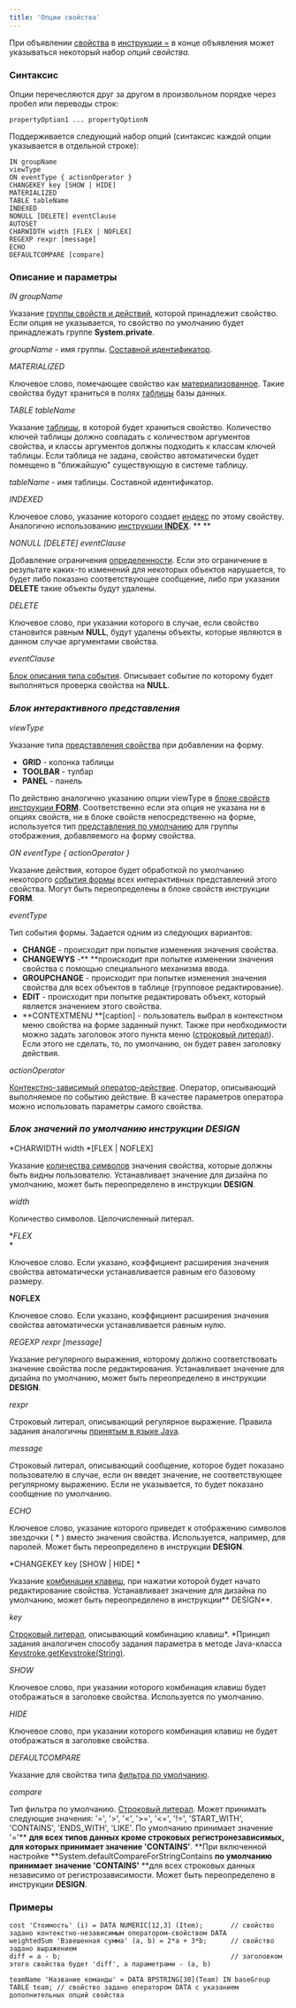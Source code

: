 ```yaml
---
title: 'Опции свойства'
---
```


При объявлении [свойства](Properties.md) в [инструкции =](Instruction_=.md) в конце объявления может указываться некоторый набор *опций свойства.* 

### Синтаксис

Опции перечесляются друг за другом в произвольном порядке через пробел или переводы строк:

    propertyOption1 ... propertyOptionN

Поддерживается следующий набор опций (синтаксис каждой опции указывается в отдельной строке):

    IN groupName
    viewType
    ON eventType { actionOperator }
    CHANGEKEY key [SHOW | HIDE]
    MATERIALIZED
    TABLE tableName
    INDEXED
    NONULL [DELETE] eventClause
    AUTOSET
    CHARWIDTH width [FLEX | NOFLEX]
    REGEXP rexpr [message] 
    ECHO
    DEFAULTCOMPARE [compare]

### Описание и параметры

*IN groupName*

Указание [группы свойств и действий](Groups_of_properties_and_actions.md), которой принадлежит свойство. Если опция не указывается, то свойство по умолчанию будет принадлежать группе **System.private**.

*groupName -* имя группы. [Составной идентификатор](IDs.md#cid-broken).

*MATERIALIZED*

Ключевое слово, помечающее свойство как [материализованное](Materializations.md). Такие свойства будут храниться в полях [таблицы](Tables.md) базы данных.

*TABLE tableName*

Указание [таблицы](Tables.md), в которой будет храниться свойство. Количество ключей таблицы должно совпадать с количеством аргументов свойства, и классы аргументов должны подходить к классам ключей таблицы. Если таблица не задана, свойство автоматически будет помещено в "ближайшую" существующую в системе таблицу.

*tableName* - имя таблицы. Составной идентификатор. 

*INDEXED*

Ключевое слово, указание которого создает [индекс](Indexes.md) по этому свойству. Аналогично использованию [инструкции **INDEX**](INDEX_instruction.md). ** **

*NONULL \[DELETE\] eventClause*

Добавление ограничения [определенности](Simple_constraints.md). Если это ограничение в результате каких-то изменений для некоторых объектов нарушается, то будет либо показано соответствующее сообщение, либо при указании **DELETE** такие объекты будут удалены.

*DELETE*

Ключевое слово, при указании которого в случае, если свойство становится равным **NULL**, будут удалены объекты, которые являются в данном случае аргументами свойства.

*eventClause*

[Блок описания типа события](Event_description_block.md). Описывает событие по которому будет выполняться проверка свойства на **NULL**.

### *Блок интерактивного представления*

*viewType*

Указание типа [представления свойства](Interactive_view.md#property) при добавлении на форму.

-   **GRID** - колонка таблицы
-   **TOOLBAR** - тулбар
-   **PANEL** - панель

По действию аналогично указанию опции viewType в [блоке свойств](Properties_and_actions_block.md) [инструкции **FORM**](FORM_instruction.md). Соответственно если эта опция не указана ни в опциях свойств, ни в блоке свойств непосредственно на форме, используется тип [представления по умолчанию](Interactive_view.md#defaultPropertyView-broken) для группы отображения, добавляемого на форму свойства.

*ON eventType { actionOperator }*

Указание действия, которое будет обработкой по умолчанию некоторого [события формы](Form_events.md) всех интерактивных представлений этого свойства. Могут быть переопределены в блоке свойств инструкции **FORM**.

*eventType*

Тип события формы. Задается одним из следующих вариантов:

-   **CHANGE** - происходит при попытке изменения значения свойства.
-   **CHANGEWYS** -** **происходит при попытке изменении значения свойства с помощью специального механизма ввода. 
-   **GROUPCHANGE** - происходит при попытке изменения значения свойства для всех объектов в таблице (групповое редактирование).  
-   **EDIT** - происходит при попытке редактировать объект, который является значением этого свойства. 
-   **CONTEXTMENU **\[caption\] - пользователь выбрал в контекстном меню свойства на форме заданный пункт. Также при необходимости можно задать заголовок этого пункта меню ([строковый литерал](Literals.md#strliteral-broken)). Если этого не сделать, то, по умолчанию, он будет равен заголовку действия.

*actionOperator*

[Контекстно-зависимый оператор-действие](Action_operator.md#contextdependent). Оператор, описывающий выполняемое по событию действие. В качестве параметров оператора можно использовать параметры самого свойства.

### *Блок значений по умолчанию инструкции DESIGN*

*CHARWIDTH width *\[FLEX | NOFLEX\]

Указание [количества символов](Form_design.md#valueWidth-broken) значения свойства, которые должны быть видны пользователю. Устанавливает значение для дизайна по умолчанию, может быть переопределено в инструкции **DESIGN**.

*width*

Количество символов. Целочисленный литерал. 

**FLEX*  
*

Ключевое слово. Если указано, коэффициент расширения значения свойства автоматически устанавливается равным его базовому размеру.

**NOFLEX**

Ключевое слово. Если указано, коэффициент расширения значения свойства автоматически устанавливается равным нулю.

*REGEXP rexpr \[message\]*

Указание регулярного выражения, которому должно соответствовать значение свойства после редактирования. Устанавливает значение для дизайна по умолчанию, может быть переопределено в инструкции **DESIGN**.

*rexpr*

Строковый литерал, описывающий регулярное выражение. Правила задания аналогичны [принятым в языке Java](http://docs.oracle.com/javase/7/docs/api/java/util/regex/Pattern.html).

*message*

*С*троковый литерал, описывающий сообщение, которое будет показано пользователю в случае, если он введет значение, не соответствующее регулярному выражению. Если не указывается, то будет показано сообщение по умолчанию.

*ECHO*

Ключевое слово, указание которого приведет к отображению символов звездочки ( \* ) вместо значения свойства. Используется, например, для паролей. Может быть переопределено в инструкции **DESIGN**. 

*CHANGEKEY key \[SHOW | HIDE\] *

Указание [комбинации клавиш](Form_events.md#keyboard-broken), при нажатии которой будет начато редактирование свойства. Устанавливает значение для дизайна по умолчанию, может быть переопределено в инструкции** DESIGN**.

*key*

[Строковый литерал](Literals.md#strliteral-broken), описывающий комбинацию клавиш*. *Принцип задания аналогичен способу задания параметра в методе Java-класса [Keystroke.getKeystroke(String)](http://docs.oracle.com/javase/7/docs/api/javax/swing/KeyStroke.html#getKeyStroke(java.lang.String)).

*SHOW*

Ключевое слово, при указании которого комбинация клавиш будет отображаться в заголовке свойства. Используется по умолчанию.

*HIDE*

Ключевое слово, при указании которого комбинация клавиш не будет отображаться в заголовке свойства. 

*DEFAULTCOMPARE*

Указание для свойства типа [фильтра по умолчанию](Interactive_view.md#userfilters).

*compare*

Тип фильтра по умолчанию. [Строковый литерал](Literals.md#strliteral-broken). Может принимать следующие значения: '=', '\>', '<', '\>=', '<=', '!=', 'START\_WITH', 'CONTAINS', 'ENDS\_WITH', 'LIKE'. По умолчанию принимает значение '='** **для всех типов данных кроме строковых регистронезависимых, для которых принимает значение 'CONTAINS'**. **При включенной настройке **System.defaultCompareForStringContains **по умолчанию принимает значение 'CONTAINS'** **для всех строковых данных независимо от регистрозависимости. Может быть переопределено в инструкции **DESIGN**.

### Примеры

```lsf
cost 'Стоимость' (i) = DATA NUMERIC[12,3] (Item);		// cвойство задано контекстно-независимым оператором-свойством DATA
weightedSum 'Взвешенная сумма' (a, b) = 2*a + 3*b; 		// cвойство задано выражением
diff = a - b; 											// заголовком этого свойства будет 'diff', а параметрами - (a, b)

teamName 'Название команды' = DATA BPSTRING[30](Team) IN baseGroup TABLE team; // свойство задано оператором DATA с указанием дополнительных опций свойства
```
